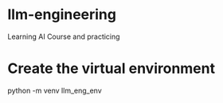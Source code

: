 # llm-engineering

Learning AI Course and practicing

# Create the virtual environment

python -m venv llm_eng_env
